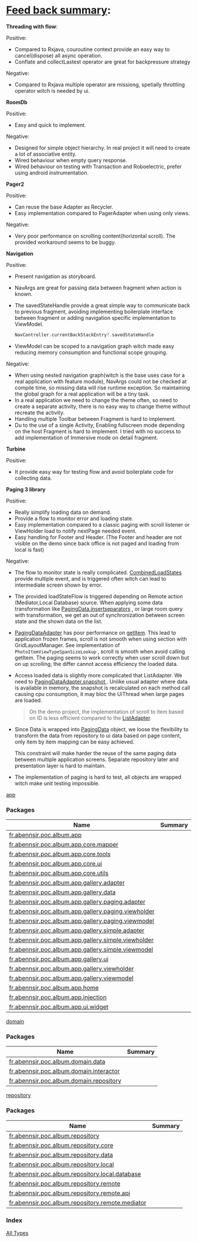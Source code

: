 
# <u>Feed back summary</u>:

**Threading with flow**: 

Positive:

- Compared to Rxjava, couroutine context provide an easy way to cancel(dispose) all async operation.
- Conflate and collectLastest operator are great for  backpressure strategy

Negative:

- Compared to Rxjava multiple operator are missiong, spetially  throttling operator witch is needed by ui.

**RoomDb** 

Positive:

- Easy and quick to implement.

Negative: 

- Designed for simple object hierarchy. In real project it will need to create a lot of associative entity.
- Wired behaviour when empty query response.
- Wired behaviour on testing with Transaction and Roboelectric, prefer using android instrumentation.

**Pager2** 

Positive:

- Can reuse the base Adapter as Recycler.
- Easy implementation compared to PagerAdapter when using only views.

Negative: 

- Very poor performance on scrolling content(horizontal scroll). The provided workaround seems to be buggy.  

**Navigation** 

Positive:

- Present navigation as storyboard.

- NavArgs are great for passing data between fragment when action is known.

- The savedStateHandle provide a great simple way to communicate back to previous fragment, avoiding implementing boilerplate interface between fragment or adding navigation specific implementation to ViewModel.

  ```kotlin
  NavController.currentBackStackEntry?.savedStateHandle
  ```

- ViewModel can be scoped to a navigation graph witch made easy reducing memory consumption and functional scope grouping.

Negative: 

- When using nested navigation graph(witch is the base uses case for a real application with feature module),  NavArgs could not be checked at compile time, so missing data will rise runtime exception.
  So maintaining the global graph for a real application will be a tiny task.
- In a real application we need to change the theme often, so need to create a separate activity, there is no easy way to change theme without recreate the activity.
- Handling multiple Toolbar between Fragment is hard to implement.
- Du to the use of a single Activity, Enabling fullscreen mode depending on the host Fragment is hard to implement. 
  I tried with no success to add implementation of  Immersive mode on detail fragment.

**Turbine** 

Positive:

- It provide easy way for testing flow and avoid boilerplate code for collecting data.  

**Paging 3 library**

Positive:

- Really simplify loading data on demand.  
- Provide a flow to monitor error and loading state.
- Easy implementation compared to a classic paging with scroll listener or ViewHolder load to notify nextPage needed event.
- Easy handling for Footer and Header. (The Footer and header are not visible on the demo since back office is not paged and loading from local is fast)

Negative: 

- The flow to monitor state is really complicated. [CombinedLoadStates](https://developer.android.com/reference/kotlin/androidx/paging/CombinedLoadStates) provide multiple event, and is triggered often witch can lead to intermediate screen shown by error.

- The provided loadStateFlow is triggered depending on Remote action (Mediator,Local Database) source. When applying some data transformation like  [PagingData.insertseparators](https://developer.android.com/reference/kotlin/androidx/paging/package-summary#insertseparators) , or large room query with transformation, we get an out of synchronization between screen state and the shown data on the list. 

- [PagingDataAdapter](https://developer.android.com/reference/kotlin/androidx/paging/PagingDataAdapter) has poor performance on [getItem](https://developer.android.com/reference/kotlin/androidx/paging/PagingDataAdapter#getitem). This lead to application frozen frames, scroll is not smooth when using section with GridLayoutManager. See implementation of  `PhotoItemViewTypeSpanSizeLookup` , scroll is smooth when avoid calling getItem. The paging seems to work correctly when user scroll down but on up scrolling, the differ cannot access efficiency the loaded data. 

- Access loaded data is slightly more complicated that ListAdapter. We need to [PagingDataAdapter.snapshot ](https://developer.android.com/reference/kotlin/androidx/paging/PagingDataAdapter#snapshot). Unlike usual adapter where data is available in memory, the snapshot is recalculated on each method call causing cpu consumption, it may bloc the UiThread when large pages are loaded. 

  > On the demo project, the implementation of scroll to item based on ID is less efficient compared to the [ListAdapter](https://developer.android.com/reference/androidx/recyclerview/widget/ListAdapter).  

- Since Data is wrapped into [PagingData](https://developer.android.com/reference/kotlin/androidx/paging/PagingData) object, we loose the flexibility to transform the data from repository to ui data based on page content, only item by item mapping can be easy achieved.

  This constraint will make harder the reuse of the same paging data between multiple application screens.
   Separate repository later and presentation layer is hard to maintain.

- The implementation of paging is hard to test, all objects are wrapped witch make unit testing impossible.  


[app](./index.md)

### Packages

| Name | Summary |
|---|---|
| [fr.abennsir.poc.album.app](fr.abennsir.poc.album.app/index.md) |  |
| [fr.abennsir.poc.album.app.core.mapper](fr.abennsir.poc.album.app.core.mapper/index.md) |  |
| [fr.abennsir.poc.album.app.core.tools](fr.abennsir.poc.album.app.core.tools/index.md) |  |
| [fr.abennsir.poc.album.app.core.ui](fr.abennsir.poc.album.app.core.ui/index.md) |  |
| [fr.abennsir.poc.album.app.core.utils](fr.abennsir.poc.album.app.core.utils/index.md) |  |
| [fr.abennsir.poc.album.app.gallery.adapter](fr.abennsir.poc.album.app.gallery.adapter/index.md) |  |
| [fr.abennsir.poc.album.app.gallery.data](fr.abennsir.poc.album.app.gallery.data/index.md) |  |
| [fr.abennsir.poc.album.app.gallery.paging.adapter](fr.abennsir.poc.album.app.gallery.paging.adapter/index.md) |  |
| [fr.abennsir.poc.album.app.gallery.paging.viewholder](fr.abennsir.poc.album.app.gallery.paging.viewholder/index.md) |  |
| [fr.abennsir.poc.album.app.gallery.paging.viewmodel](fr.abennsir.poc.album.app.gallery.paging.viewmodel/index.md) |  |
| [fr.abennsir.poc.album.app.gallery.simple.adapter](fr.abennsir.poc.album.app.gallery.simple.adapter/index.md) |  |
| [fr.abennsir.poc.album.app.gallery.simple.viewholder](fr.abennsir.poc.album.app.gallery.simple.viewholder/index.md) |  |
| [fr.abennsir.poc.album.app.gallery.simple.viewmodel](fr.abennsir.poc.album.app.gallery.simple.viewmodel/index.md) |  |
| [fr.abennsir.poc.album.app.gallery.ui](fr.abennsir.poc.album.app.gallery.ui/index.md) |  |
| [fr.abennsir.poc.album.app.gallery.viewholder](fr.abennsir.poc.album.app.gallery.viewholder/index.md) |  |
| [fr.abennsir.poc.album.app.gallery.viewmodel](fr.abennsir.poc.album.app.gallery.viewmodel/index.md) |  |
| [fr.abennsir.poc.album.app.home](fr.abennsir.poc.album.app.home/index.md) |  |
| [fr.abennsir.poc.album.app.injection](fr.abennsir.poc.album.app.injection/index.md) |  |
| [fr.abennsir.poc.album.app.ui.widget](fr.abennsir.poc.album.app.ui.widget/index.md) |  |

[domain](./index.md)

### Packages

| Name | Summary |
|---|---|
| [fr.abennsir.poc.album.domain.data](fr.abennsir.poc.album.domain.data/index.md) |  |
| [fr.abennsir.poc.album.domain.interactor](fr.abennsir.poc.album.domain.interactor/index.md) |  |
| [fr.abennsir.poc.album.domain.repository](fr.abennsir.poc.album.domain.repository/index.md) |  |


[repository](./index.md)

### Packages

| Name | Summary |
|---|---|
| [fr.abennsir.poc.album.repository](fr.abennsir.poc.album.repository/index.md) |  |
| [fr.abennsir.poc.album.repository.core](fr.abennsir.poc.album.repository.core/index.md) |  |
| [fr.abennsir.poc.album.repository.data](fr.abennsir.poc.album.repository.data/index.md) |  |
| [fr.abennsir.poc.album.repository.local](fr.abennsir.poc.album.repository.local/index.md) |  |
| [fr.abennsir.poc.album.repository.local.database](fr.abennsir.poc.album.repository.local.database/index.md) |  |
| [fr.abennsir.poc.album.repository.remote](fr.abennsir.poc.album.repository.remote/index.md) |  |
| [fr.abennsir.poc.album.repository.remote.api](fr.abennsir.poc.album.repository.remote.api/index.md) |  |
| [fr.abennsir.poc.album.repository.remote.mediator](fr.abennsir.poc.album.repository.remote.mediator/index.md) |  |


### Index

[All Types](alltypes/index.md)